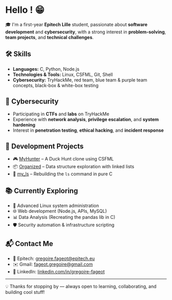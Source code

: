# Hello ! 😁

🎓 I'm a first-year **Epitech Lille** student, passionate about **software development** and **cybersecurity**, with a strong interest in **problem-solving**, **team projects**, and **technical challenges**.

## 🛠️ Skills
- **Languages:** C, Python, Node.js
- **Technologies & Tools:** Linux, CSFML, Git, Shell
- **Cybersecurity:** TryHackMe, red team, blue team & purple team concepts, black-box & white-box testing

## 🔐 Cybersecurity
- Participating in **CTFs** and **labs** on TryHackMe
- Experience with **network analysis**, **privilege escalation**, and **system hardening**
- Interest in **penetration testing**, **ethical hacking**, and **incident response**

## 🚀 Development Projects
- 🎮 [MyHunter](https://github.com/graigware/MyHunter-Project) – A Duck Hunt clone using CSFML
- 📦 [Organized](https://github.com/graigware/Organized-Project) – Data structure exploration with linked lists
- 📁 [my_ls](https://github.com/graigware/ls-Project) – Rebuilding the `ls` command in pure C

## 📚 Currently Exploring
- 🐧 Advanced Linux system administration
- 🌐 Web development (Node.js, APIs, MySQL)
- 📊 Data Analysis (Recreating the pandas lib in C)
- 🛡️ Security automation & infrastructure scripting

## 📬 Contact Me
- 📧 Epitech: gregoire.fageot@epitech.eu  
- ✉️ Gmail: fageot.gregoire@gmail.com  
- 💼 LinkedIn: [linkedin.com/in/gregoire-fageot](https://www.linkedin.com/in/gregoire-fageot)

---

💡 Thanks for stopping by — always open to learning, collaborating, and building cool stuff!
